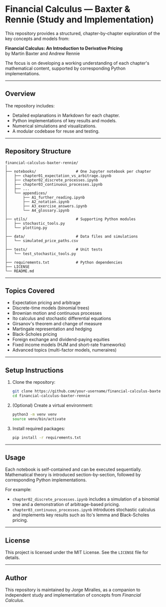 # Financial Calculus — Baxter & Rennie (Study and Implementation)

This repository provides a structured, chapter-by-chapter exploration of the key concepts and models from:

**Financial Calculus: An Introduction to Derivative Pricing**  
by Martin Baxter and Andrew Rennie

The focus is on developing a working understanding of each chapter's mathematical content, supported by corresponding Python implementations.

---

## Overview

The repository includes:

- Detailed explanations in Markdown for each chapter.
- Python implementations of key results and models.
- Numerical simulations and visualizations.
- A modular codebase for reuse and testing.

---

## Repository Structure

```
financial-calculus-baxter-rennie/
│
├── notebooks/                  # One Jupyter notebook per chapter
│   ├── chapter01_expectation_vs_arbitrage.ipynb
│   ├── chapter02_discrete_processes.ipynb
│   ├── chapter03_continuous_processes.ipynb
│   ├── ...
│   └── appendices/
│       ├── A1_further_reading.ipynb
│       ├── A2_notation.ipynb
│       ├── A3_exercise_answers.ipynb
│       └── A4_glossary.ipynb
│
├── utils/                      # Supporting Python modules
│   ├── stochastic_tools.py
│   └── plotting.py
│
├── data/                       # Data files and simulations
│   └── simulated_price_paths.csv
│
├── tests/                      # Unit tests
│   └── test_stochastic_tools.py
│
├── requirements.txt            # Python dependencies
├── LICENSE
└── README.md
```

---

## Topics Covered

- Expectation pricing and arbitrage
- Discrete-time models (binomial trees)
- Brownian motion and continuous processes
- Ito calculus and stochastic differential equations
- Girsanov's theorem and change of measure
- Martingale representation and hedging
- Black-Scholes pricing
- Foreign exchange and dividend-paying equities
- Fixed income models (HJM and short-rate frameworks)
- Advanced topics (multi-factor models, numeraires)

---

## Setup Instructions

1. Clone the repository:

   ```bash
   git clone https://github.com/your-username/financial-calculus-baxter-rennie.git
   cd financial-calculus-baxter-rennie
   ```

2. (Optional) Create a virtual environment:

   ```bash
   python3 -m venv venv
   source venv/bin/activate
   ```

3. Install required packages:

   ```bash
   pip install -r requirements.txt
   ```

---

## Usage

Each notebook is self-contained and can be executed sequentially. Mathematical theory is introduced section-by-section, followed by corresponding Python implementations.

For example:

- `chapter02_discrete_processes.ipynb` includes a simulation of a binomial tree and a demonstration of arbitrage-based pricing.
- `chapter03_continuous_processes.ipynb` introduces stochastic calculus and implements key results such as Ito's lemma and Black-Scholes pricing.

---

## License

This project is licensed under the MIT License. See the `LICENSE` file for details.

---

## Author

This repository is maintained by Jorge Miralles, as a companion to independent study and implementation of concepts from _Financial Calculus_.
